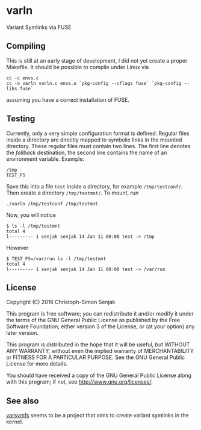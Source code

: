 # varln
Variant Symlinks via FUSE

## Compiling

This is still at an early stage of development, I did not yet create a
proper Makefile. It should be possible to compile under Linux via

    cc -c envs.c
    cc -o varln varln.c envs.o `pkg-config --cflags fuse` `pkg-config --libs fuse`

assuming you have a correct installation of FUSE.

## Testing

Currently, only a very simple configuration format is defined: Regular
files inside a directory are directly mapped to symbolic links in the
mounted directory. These regular files must contain two lines. The
first line denotes the *fallback* destination, the second line
contains the name of an environment variable. Example:

    /tmp
    TEST_FS

Save this into a file `test` inside a directory, for example
`/tmp/testconf/`. Then create a directory `/tmp/testmnt/`. To mount, run

    ./varln /tmp/testconf /tmp/testmnt

Now, you will notice

    $ ls -l /tmp/testmnt
    total 4
    l--------- 1 senjak senjak 14 Jan 11 00:00 test -> /tmp

However

    $ TEST_FS=/var/run ls -l /tmp/testmnt
    total 4
    l--------- 1 senjak senjak 14 Jan 11 00:00 test -> /var/run

## License

Copyright (C) 2016 Christoph-Simon Senjak

This program is free software; you can redistribute it and/or modify
it under the terms of the GNU General Public License as published by
the Free Software Foundation; either version 3 of the License, or (at
your option) any later version.

This program is distributed in the hope that it will be useful, but
WITHOUT ANY WARRANTY; without even the implied warranty of
MERCHANTABILITY or FITNESS FOR A PARTICULAR PURPOSE.  See the GNU
General Public License for more details.

You should have received a copy of the GNU General Public License
along with this program; if not, see <http://www.gnu.org/licenses/>.

## See also

[varsymfs](https://github.com/onslauth/varsymfs) seems to be a project
that aims to create variant symlinks in the kernel.